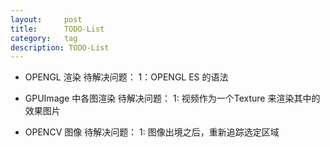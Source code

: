 ```yaml
---
layout:     post
title:      TODO-List
category:   tag
description: TODO-List
---
```






* OPENGL 渲染
待解决问题：
1：OPENGL ES 的语法

* GPUImage 中各图渲染
待解决问题：
1: 视频作为一个Texture 来渲染其中的效果图片

* OPENCV  图像
待解决问题：
1: 图像出境之后，重新追踪选定区域